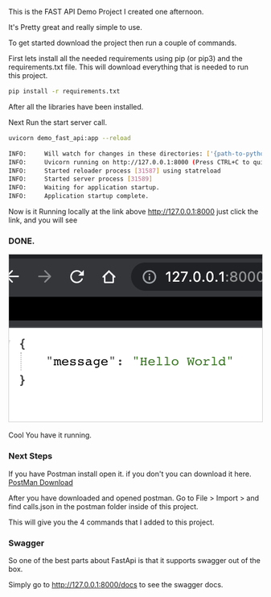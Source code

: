 This is the FAST API Demo Project I created one afternoon.

It's Pretty great and really simple to use. 

To get started download the project then run a couple of commands. 

First lets install all the needed requirements using pip (or pip3) and the requirements.txt file. This will download everything that is needed to run this project.

```bash
pip install -r requirements.txt
```

After all the libraries have been installed.

Next Run the start server call.

```bash
uvicorn demo_fast_api:app --reload
```

```bash
INFO:     Will watch for changes in these directories: ['{path-to-python-based-prjects}/FastApiDemo']
INFO:     Uvicorn running on http://127.0.0.1:8000 (Press CTRL+C to quit)  
INFO:     Started reloader process [31587] using statreload
INFO:     Started server process [31589]
INFO:     Waiting for application startup.
INFO:     Application startup complete.
```

Now is it Running locally at the link above 
http://127.0.0.1:8000 just click the link, and you will see

### DONE.  
<img src="https://github.com/adfleshner/FastApiDemo/blob/master/images/you_did_a_thing.png"
	 style="object-fit:cover;
            width:578px;
            height:332px;
            border: solid 1px #CCC"/>

Cool You have it running.

### Next Steps
If you have Postman install open it. if you don't you can download it here. <a href="https://www.postman.com/downloads/">PostMan Download</a>

After you have downloaded and opened postman. Go to File > Import > and find calls.json in the postman folder inside of this project.

This will give you the 4 commands that I added to this project.

### Swagger
So one of the best parts about FastApi is that it supports swagger out of the box.

Simply go to http://127.0.0.1:8000/docs to see the swagger docs.
